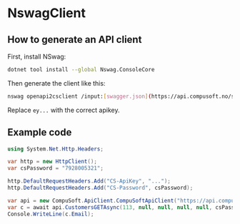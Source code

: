 # NswagClient

## How to generate an API client

First, install NSwag:

```bash
dotnet tool install --global Nswag.ConsoleCore
```

Then generate the client like this:

```bash
nswag openapi2csclient /input:[swagger.json](https://api.compusoft.no/swagger/v1/swagger.json?apikey=ey... /output:CompuSoftApiClient.cs /namespace:CompuSoft.ApiClient /ClassName:CompuSoftApiClient /GenerateClientInterfaces:true /GenerateNullableReferenceTypes:true /InjectHttpClient:true /UseBaseUrl:true /jsonLibrary:SystemTextJson /DateTimeType:DateTimeOffset
```

Replace `ey...` with the correct apikey.

## Example code

```csharp
using System.Net.Http.Headers;

var http = new HttpClient();
var csPassword = "7928005321";

http.DefaultRequestHeaders.Add("CS-ApiKey", "...");
http.DefaultRequestHeaders.Add("CS-Password", csPassword);

var api = new CompuSoft.ApiClient.CompuSoftApiClient("https://api.compusoft.com/", http);
var c = await api.CustomersGETAsync(113, null, null, null, null, csPassword);
Console.WriteLine(c.Email);
```
